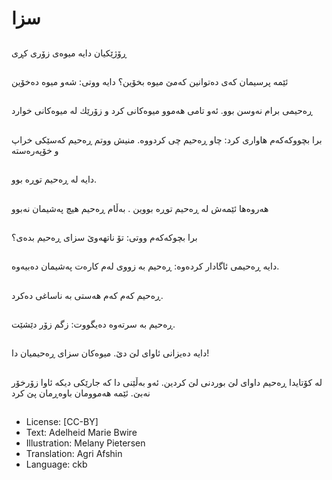 # سزا

##
ڕۆژێكیان دایە میوەی زۆری كڕی

##
ئێمە پرسیمان كەی دەتوانین كەمێ میوە بخۆین؟ دایە ووتی: شەو میوە دەخۆین

##
ڕەحیمی برام نەوسن بوو. ئەو تامی هەموو میوەكانی كرد و زۆرێك لە میوەكانی خوارد

##
برا بچووكەكەم هاواری كرد: چاو ڕەحیم چی كردووە. منیش ووتم ڕەحیم كەسێكی خراپ و خۆپەرەستە

##
دایە لە ڕەحیم توڕە بوو.

##
هەروەها ئێمەش لە ڕەحیم توڕە بووین . بەڵام ڕەحیم هیچ پەشیمان نەبوو

##
برا بچوكەكەم ووتی: تۆ ناتهەوێ سزای ڕەحیم بدەی؟

##
دایە ڕەحیمی ئاگادار كردەوە: ڕەحیم بە زووی لەم كارەت پەشیمان دەبیەوە.

##
ڕەحیم كەم كەم هەستی بە ناساغی دەكرد.

##
ڕەحیم بە سرتەوە دەیگووت: زگم زۆر دێشێت.

##
دایە دەیزانی ئاوای لێ دێ. میوەكان سزای ڕەحیمیان دا!

##
لە كۆتایدا ڕەحیم داوای لێ بوردنی لێ كردین. ئەو بەڵێنی دا كە جارێكی دیكە ئاوا زۆرخۆر نەبێ. ئێمە هەموومان باوەڕمان پێ كرد

##
* License: [CC-BY]
* Text: Adelheid Marie Bwire
* Illustration: Melany Pietersen
* Translation: Agri Afshin
* Language: ckb
